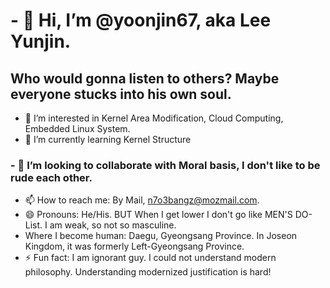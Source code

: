 # - 👋 Hi, I’m @yoonjin67, aka Lee Yunjin.
## Who would gonna listen to others? Maybe everyone stucks into his own soul.
- 👀 I’m interested in Kernel Area Modification, Cloud Computing, Embedded Linux System.
- 🌱 I’m currently learning Kernel Structure
### - 💞️ I’m looking to collaborate with Moral basis, I don't like to be rude each other.
- 📫 How to reach me: By Mail, n7o3bangz@mozmail.com.
- 😄 Pronouns: He/His. BUT When I get lower I don't go like MEN'S DO-List. I am weak, so not so masculine.
- Where I become human: Daegu, Gyeongsang Province. In Joseon Kingdom, it was formerly Left-Gyeongsang Province.
- ⚡ Fun fact: I am ignorant guy. I could not understand modern philosophy. Understanding modernized justification is hard!

<!---
cholmaster/cholmaster is a ✨ special ✨ repository because its `README.md` (this file) appears on your GitHub profile.
You can click the Preview link to take a look at your changes.
--->
